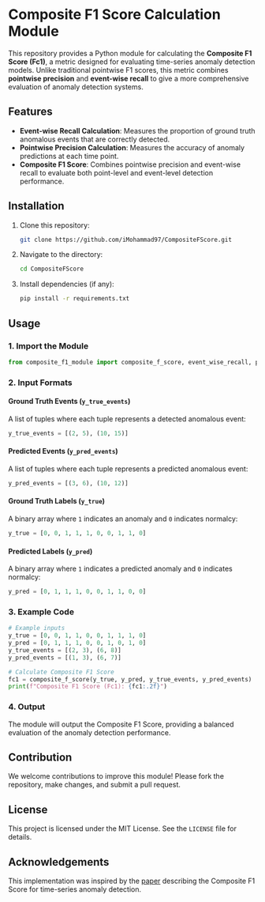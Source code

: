 
# Composite F1 Score Calculation Module

This repository provides a Python module for calculating the **Composite F1 Score (Fc1)**, a metric designed for evaluating time-series anomaly detection models. Unlike traditional pointwise F1 scores, this metric combines **pointwise precision** and **event-wise recall** to give a more comprehensive evaluation of anomaly detection systems.

## Features

- **Event-wise Recall Calculation**: Measures the proportion of ground truth anomalous events that are correctly detected.
- **Pointwise Precision Calculation**: Measures the accuracy of anomaly predictions at each time point.
- **Composite F1 Score**: Combines pointwise precision and event-wise recall to evaluate both point-level and event-level detection performance.

## Installation

1. Clone this repository:
   ```bash
   git clone https://github.com/iMohammad97/CompositeFScore.git
   ```
2. Navigate to the directory:
   ```bash
   cd CompositeFScore
   ```
3. Install dependencies (if any):
   ```bash
   pip install -r requirements.txt
   ```

## Usage

### 1. Import the Module
```python
from composite_f1_module import composite_f_score, event_wise_recall, pointwise_precision
```

### 2. Input Formats

#### Ground Truth Events (`y_true_events`)
A list of tuples where each tuple represents a detected anomalous event:
```python
y_true_events = [(2, 5), (10, 15)]
```

#### Predicted Events (`y_pred_events`)
A list of tuples where each tuple represents a predicted anomalous event:
```python
y_pred_events = [(3, 6), (10, 12)]
```

#### Ground Truth Labels (`y_true`)
A binary array where `1` indicates an anomaly and `0` indicates normalcy:
```python
y_true = [0, 0, 1, 1, 1, 0, 0, 1, 1, 0]
```

#### Predicted Labels (`y_pred`)
A binary array where `1` indicates a predicted anomaly and `0` indicates normalcy:
```python
y_pred = [0, 1, 1, 1, 0, 0, 1, 1, 0, 0]
```

### 3. Example Code

```python
# Example inputs
y_true = [0, 0, 1, 1, 0, 0, 1, 1, 1, 0]
y_pred = [0, 1, 1, 1, 0, 0, 1, 0, 1, 0]
y_true_events = [(2, 3), (6, 8)]
y_pred_events = [(1, 3), (6, 7)]

# Calculate Composite F1 Score
fc1 = composite_f_score(y_true, y_pred, y_true_events, y_pred_events)
print(f"Composite F1 Score (Fc1): {fc1:.2f}")
```

### 4. Output
The module will output the Composite F1 Score, providing a balanced evaluation of the anomaly detection performance.

## Contribution

We welcome contributions to improve this module! Please fork the repository, make changes, and submit a pull request.

## License

This project is licensed under the MIT License. See the `LICENSE` file for details.

## Acknowledgements

This implementation was inspired by the [paper](https://arxiv.org/abs/2109.11428) describing the Composite F1 Score for time-series anomaly detection.
